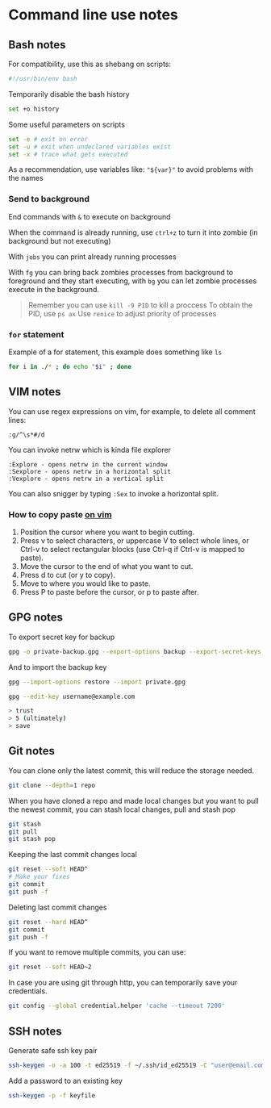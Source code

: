 # Command line use notes

## Bash notes

For compatibility, use this as shebang on scripts:

```sh
#!/usr/bin/env bash
```

Temporarily disable the bash history

```sh
set +o history
```

Some useful parameters on scripts

```sh
set -e # exit on error
set -u # exit when undeclared variables exist
set -x # trace what gets executed
```

As a recommendation, use variables like: `"${var}"` to avoid
 problems with the names

### Send to background

End commands with `&` to execute on background

When the command is already running, use `ctrl+z` to turn
 it into zombie (in background but not executing)

With `jobs` you can print already running processes

With `fg` you can bring back zombies processes from background
 to foreground and they start executing, with `bg` you can
 let zombie processes execute in the background.

> Remember you can use `kill -9 PID` to kill a proccess
> To obtain the PID, use `ps ax`
> Use `renice` to adjust priority of processes

### `for` statement

Example of a for statement, this example does something like `ls`

```sh
for i in ./* ; do echo "$i" ; done
```

## VIM notes

You can use regex expressions on vim, for example,
 to delete all comment lines:

```vim
:g/^\s*#/d
```

You can invoke netrw which is kinda file explorer

```vim
:Explore - opens netrw in the current window
:Sexplore - opens netrw in a horizontal split
:Vexplore - opens netrw in a vertical split
```

You can also snigger by typing `:Sex` to invoke a horizontal split.

### How to copy paste [on vim](https://vim.fandom.com/wiki/Copy,_cut_and_paste)

1. Position the cursor where you want to begin cutting.
2. Press v to select characters, or uppercase V to select whole lines,
 or Ctrl-v to select rectangular blocks (use Ctrl-q if Ctrl-v is mapped to paste).
3. Move the cursor to the end of what you want to cut.
4. Press d to cut (or y to copy).
5. Move to where you would like to paste.
6. Press P to paste before the cursor, or p to paste after.

## GPG notes

To export secret key for backup

```sh
gpg -o private-backup.gpg --export-options backup --export-secret-keys username@example.com
```

And to import the backup key

```sh
gpg --import-options restore --import private.gpg

gpg --edit-key username@example.com

> trust
> 5 (ultimately)
> save
```

## Git notes

You can clone only the latest commit, this will reduce the storage
 needed.

```sh
git clone --depth=1 repo
```

When you have cloned a repo and made local changes but you want to
 pull the newest commit, you can stash local changes, pull and
 stash pop

```sh
git stash
git pull
git stash pop
```

Keeping the last commit changes local

```sh
git reset --soft HEAD^
# Make your fixes
git commit 
git push -f
```

Deleting last commit changes

```sh
git reset --hard HEAD^
git commit 
git push -f
```

If you want to remove multiple commits, you can use:

```sh
git reset --soft HEAD~2
```

In case you are using git through http, you can temporarily save
 your credentials.

```sh
git config --global credential.helper 'cache --timeout 7200'
```

## SSH notes

Generate safe ssh key pair

```sh
ssh-keygen -o -a 100 -t ed25519 -f ~/.ssh/id_ed25519 -C "user@email.com"
```

Add a password to an existing key

```sh
ssh-keygen -p -f keyfile
```


